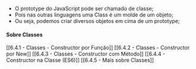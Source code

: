 * O prototype do JavaScript pode ser chamado de classe;
* Pois nas outras linguagens uma Class é um molde de um objeto;
* Ou seja, podemos criar diversos objetos em cima de um prototype;

#### Sobre Classes
[[6.4.1 - Classes - Constructor por Função]]
[[6.4.2 - Classes - Constructor por New]]
[[6.4.3 - Classes - Constructor com Método]]
[[6.4.4 - Constructor na Classe (ES6)]]
[[6.4.5 - Mais sobre Classes]]